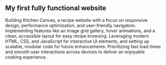 <h2>My first fully functional website</h2>
Building Kitchen Canvas, a recipe website with a focus on responsive design, performance optimization, and user-friendly navigation. Implementing features like an image grid gallery,
hover animations, and a clean, accessible layout for easy recipe browsing. Leveraging modern HTML, CSS, and JavaScript for interactive UI elements, and setting up scalable, modular code for future enhancements.
Prioritizing fast load times and smooth user interactions across devices to deliver an enjoyable cooking experience.
